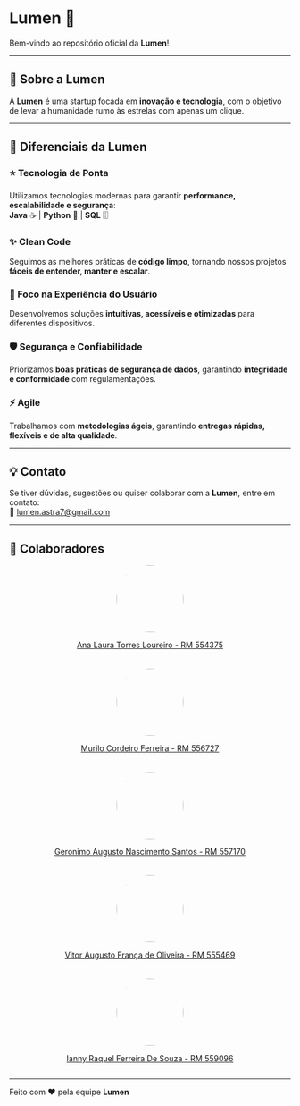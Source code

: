 # Lumen 🚀

Bem-vindo ao repositório oficial da **Lumen**!  

---

## 📌 Sobre a Lumen
A **Lumen** é uma startup focada em **inovação e tecnologia**, com o objetivo de levar a humanidade rumo às estrelas com apenas um clique.  

---

## 🌟 Diferenciais da Lumen

### ⭐ Tecnologia de Ponta
Utilizamos tecnologias modernas para garantir **performance, escalabilidade e segurança**:  
**Java** ☕ | **Python** 🐍 | **SQL** 🗄️  

### ✨ Clean Code
Seguimos as melhores práticas de **código limpo**, tornando nossos projetos **fáceis de entender, manter e escalar**.  

### 🎯 Foco na Experiência do Usuário
Desenvolvemos soluções **intuitivas, acessíveis e otimizadas** para diferentes dispositivos.  

### 🛡️ Segurança e Confiabilidade
Priorizamos **boas práticas de segurança de dados**, garantindo **integridade e conformidade** com regulamentações.  

### ⚡ Agile
Trabalhamos com **metodologias ágeis**, garantindo **entregas rápidas, flexíveis e de alta qualidade**.  

---

## 💡 Contato
Se tiver dúvidas, sugestões ou quiser colaborar com a **Lumen**, entre em contato:  
📧 [lumen.astra7@gmail.com](mailto:lumen.astra7@gmail.com)  

---

## 🤝 Colaboradores

<div style="display: flex; flex-wrap: wrap; gap: 20px; justify-content: center;">

<a href="https://github.com/AnaTorresLoureiro" target="_blank" style="text-align: center;">
  <img src="https://avatars.githubusercontent.com/AnaTorresLoureiro" width="120" style="border-radius: 50%;">
  <p>Ana Laura Torres Loureiro - RM 554375</p>
</a>

<a href="https://github.com/MuriloCngp" target="_blank" style="text-align: center;">
  <img src="https://avatars.githubusercontent.com/MuriloCngp" width="120" style="border-radius: 50%;">
  <p>Murilo Cordeiro Ferreira - RM 556727</p>
</a>

<a href="https://github.com/Geronimo-augusto" target="_blank" style="text-align: center;">
  <img src="https://avatars.githubusercontent.com/Geronimo-augusto" width="120" style="border-radius: 50%;">
  <p>Geronimo Augusto Nascimento Santos - RM 557170</p>
</a>

<a href="https://github.com/Vitorr-AF" target="_blank" style="text-align: center;">
  <img src="https://avatars.githubusercontent.com/Vitorr-AF" width="120" style="border-radius: 50%;">
  <p>Vitor Augusto França de Oliveira - RM 555469</p>
</a>

<a href="https://github.com/iannyrfs" target="_blank" style="text-align: center;">
  <img src="https://avatars.githubusercontent.com/iannyrfs" width="120" style="border-radius: 50%;">
  <p>Ianny Raquel Ferreira De Souza - RM 559096</p>
</a>

</div>

---

Feito com ❤️ pela equipe **Lumen**
